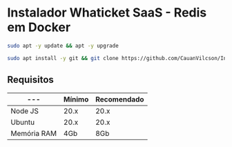 # Instalador Whaticket SaaS - Redis em Docker

```bash
sudo apt -y update && apt -y upgrade
```


```bash
sudo apt install -y git && git clone https://github.com/CauanVilcson/Install-Whaticket-Saas.git instalador && sudo chmod -R 777 instalador  && cd instalador  && sudo ./install_instancia
```
## Requisitos

| --- | Mínimo | Recomendado |
| --- | --- | --- |
| Node JS | 20.x | 20.x |
| Ubuntu | 20.x | 20.x |
| Memória RAM | 4Gb | 8Gb |  
